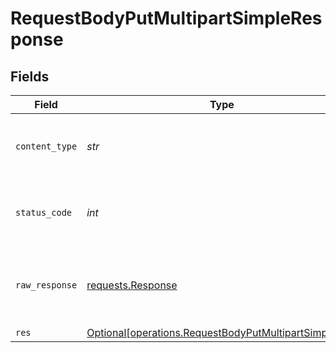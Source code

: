 # RequestBodyPutMultipartSimpleResponse


## Fields

| Field                                                                                                                | Type                                                                                                                 | Required                                                                                                             | Description                                                                                                          |
| -------------------------------------------------------------------------------------------------------------------- | -------------------------------------------------------------------------------------------------------------------- | -------------------------------------------------------------------------------------------------------------------- | -------------------------------------------------------------------------------------------------------------------- |
| `content_type`                                                                                                       | *str*                                                                                                                | :heavy_check_mark:                                                                                                   | HTTP response content type for this operation                                                                        |
| `status_code`                                                                                                        | *int*                                                                                                                | :heavy_check_mark:                                                                                                   | HTTP response status code for this operation                                                                         |
| `raw_response`                                                                                                       | [requests.Response](https://requests.readthedocs.io/en/latest/api/#requests.Response)                                | :heavy_minus_sign:                                                                                                   | Raw HTTP response; suitable for custom response parsing                                                              |
| `res`                                                                                                                | [Optional[operations.RequestBodyPutMultipartSimpleRes]](../../models/operations/requestbodyputmultipartsimpleres.md) | :heavy_minus_sign:                                                                                                   | OK                                                                                                                   |
